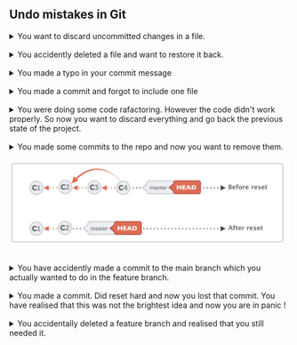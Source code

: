 ## Undo mistakes in Git

<div style="display:flex; flex-direction:column; gap:16px">
<details>

<summary>You want to discard uncommitted changes in a file. 
</summary>
  
```
git restore <filename>
```
</details>

<details>

<summary>
You accidently deleted a file and want to restore it back. 
</summary>
  
```
git restore <filename>
```
</details>

<details>

<summary> 
You made a typo in your commit message
</summary>
  
```
git commit --amend -m <new_message>
```

*Note: Amending commits changes the hash which means its entirely new commit. So don't amend if you have pushed to the remote*

</details>

<details>

<summary>You made a commit and forgot to include one file
</summary>
  
```
git add <forgotten_filename>

git commit --amend --no-edit
```
</details>

<details>

<summary>You were doing some code rafactoring. However the code didn't work properly. So now you want to discard everything and go back the previous state of the project.</summary>
  
```
git reset --hard HEAD
```
</details>

<details>

<summary>
You made some commits to the repo and now you want to remove them.

![Alt text](image-1.png)

</summary>
  
```
git reset --hard <commit_hash>
```
</details>

<details>

<summary>
You have accidently made a commit to the main branch which you actually wanted to do in the feature branch.

</summary>
  

*Move commit from master to the feature branch*

```
git checkout <feature_branch>
git cherry-pick <commit_hash>
```

*Remove commit from main*

```
git reset --hard HEAD~1
```

</details>

<details>

<summary>
You made a commit. Did reset hard and now you lost that commit. You have realised that this was not the brightest idea and now you are in panic ! 
</summary>
  
```
git reflog
```
Find hash one previous to reset command and run either

```
git reset --hard <hash>
```
or

```
git branch <branch_name> hash
```

</details>

<details>

<summary>
You accidentally deleted a feature branch and realised that you still needed it.
</summary>
  
```
git reflog
```
Find the commit with feature branch and run

```
git branch <branch_name> <hash>
```
</details>
</div>
